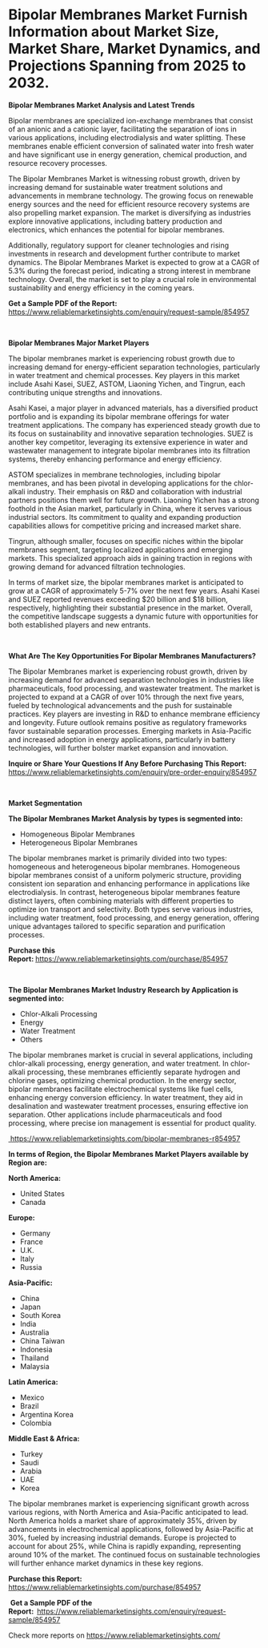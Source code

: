 <p><h1>Bipolar Membranes Market Furnish Information about Market Size, Market Share, Market Dynamics, and Projections Spanning from 2025 to 2032.</h1></p><p><strong>Bipolar Membranes Market Analysis and Latest Trends</strong></p>
<p><p>Bipolar membranes are specialized ion-exchange membranes that consist of an anionic and a cationic layer, facilitating the separation of ions in various applications, including electrodialysis and water splitting. These membranes enable efficient conversion of salinated water into fresh water and have significant use in energy generation, chemical production, and resource recovery processes.</p><p>The Bipolar Membranes Market is witnessing robust growth, driven by increasing demand for sustainable water treatment solutions and advancements in membrane technology. The growing focus on renewable energy sources and the need for efficient resource recovery systems are also propelling market expansion. The market is diversifying as industries explore innovative applications, including battery production and electronics, which enhances the potential for bipolar membranes.</p><p>Additionally, regulatory support for cleaner technologies and rising investments in research and development further contribute to market dynamics. The Bipolar Membranes Market is expected to grow at a CAGR of 5.3% during the forecast period, indicating a strong interest in membrane technology. Overall, the market is set to play a crucial role in environmental sustainability and energy efficiency in the coming years.</p></p>
<p><strong>Get a Sample PDF of the Report:&nbsp;</strong> <a href="https://www.reliablemarketinsights.com/enquiry/request-sample/854957?utm_campaign=3320&utm_medium=2&utm_source=Github&utm_content=ia&utm_term=31032025&utm_id=bipolar-membranes">https://www.reliablemarketinsights.com/enquiry/request-sample/854957</a></p>
<p>&nbsp;</p>
<p><strong>Bipolar Membranes Major Market Players</strong></p>
<p><p>The bipolar membranes market is experiencing robust growth due to increasing demand for energy-efficient separation technologies, particularly in water treatment and chemical processes. Key players in this market include Asahi Kasei, SUEZ, ASTOM, Liaoning Yichen, and Tingrun, each contributing unique strengths and innovations.</p><p>Asahi Kasei, a major player in advanced materials, has a diversified product portfolio and is expanding its bipolar membrane offerings for water treatment applications. The company has experienced steady growth due to its focus on sustainability and innovative separation technologies. SUEZ is another key competitor, leveraging its extensive experience in water and wastewater management to integrate bipolar membranes into its filtration systems, thereby enhancing performance and energy efficiency.</p><p>ASTOM specializes in membrane technologies, including bipolar membranes, and has been pivotal in developing applications for the chlor-alkali industry. Their emphasis on R&D and collaboration with industrial partners positions them well for future growth. Liaoning Yichen has a strong foothold in the Asian market, particularly in China, where it serves various industrial sectors. Its commitment to quality and expanding production capabilities allows for competitive pricing and increased market share.</p><p>Tingrun, although smaller, focuses on specific niches within the bipolar membranes segment, targeting localized applications and emerging markets. This specialized approach aids in gaining traction in regions with growing demand for advanced filtration technologies.</p><p>In terms of market size, the bipolar membranes market is anticipated to grow at a CAGR of approximately 5-7% over the next few years. Asahi Kasei and SUEZ reported revenues exceeding $20 billion and $18 billion, respectively, highlighting their substantial presence in the market. Overall, the competitive landscape suggests a dynamic future with opportunities for both established players and new entrants.</p></p>
<p>&nbsp;</p>
<p><strong>What Are The Key Opportunities For Bipolar Membranes Manufacturers?</strong></p>
<p><p>The Bipolar Membranes market is experiencing robust growth, driven by increasing demand for advanced separation technologies in industries like pharmaceuticals, food processing, and wastewater treatment. The market is projected to expand at a CAGR of over 10% through the next five years, fueled by technological advancements and the push for sustainable practices. Key players are investing in R&D to enhance membrane efficiency and longevity. Future outlook remains positive as regulatory frameworks favor sustainable separation processes. Emerging markets in Asia-Pacific and increased adoption in energy applications, particularly in battery technologies, will further bolster market expansion and innovation.</p></p>
<p><strong>Inquire or Share Your Questions If Any Before Purchasing This Report:</strong> <a href="https://www.reliablemarketinsights.com/enquiry/pre-order-enquiry/854957?utm_campaign=3320&utm_medium=2&utm_source=Github&utm_content=ia&utm_term=31032025&utm_id=bipolar-membranes">https://www.reliablemarketinsights.com/enquiry/pre-order-enquiry/854957</a></p>
<p>&nbsp;</p>
<p><strong>Market Segmentation</strong></p>
<p><strong>The Bipolar Membranes Market Analysis by types is segmented into:</strong></p>
<p><ul><li>Homogeneous Bipolar Membranes</li><li>Heterogeneous Bipolar Membranes</li></ul></p>
<p><p>The bipolar membranes market is primarily divided into two types: homogeneous and heterogeneous bipolar membranes. Homogeneous bipolar membranes consist of a uniform polymeric structure, providing consistent ion separation and enhancing performance in applications like electrodialysis. In contrast, heterogeneous bipolar membranes feature distinct layers, often combining materials with different properties to optimize ion transport and selectivity. Both types serve various industries, including water treatment, food processing, and energy generation, offering unique advantages tailored to specific separation and purification processes.</p></p>
<p><strong>Purchase this Report:&nbsp;</strong><a href="https://www.reliablemarketinsights.com/purchase/854957?utm_campaign=3320&utm_medium=2&utm_source=Github&utm_content=ia&utm_term=31032025&utm_id=bipolar-membranes">https://www.reliablemarketinsights.com/purchase/854957</a></p>
<p>&nbsp;</p>
<p><strong>The Bipolar Membranes Market Industry Research by Application is segmented into:</strong></p>
<p><ul><li>Chlor-Alkali Processing</li><li>Energy</li><li>Water Treatment</li><li>Others</li></ul></p>
<p><p>The bipolar membranes market is crucial in several applications, including chlor-alkali processing, energy generation, and water treatment. In chlor-alkali processing, these membranes efficiently separate hydrogen and chlorine gases, optimizing chemical production. In the energy sector, bipolar membranes facilitate electrochemical systems like fuel cells, enhancing energy conversion efficiency. In water treatment, they aid in desalination and wastewater treatment processes, ensuring effective ion separation. Other applications include pharmaceuticals and food processing, where precise ion management is essential for product quality.</p></p>
<p><a href="https://www.reliablemarketinsights.com/bipolar-membranes-r854957?utm_campaign=3320&utm_medium=2&utm_source=Github&utm_content=ia&utm_term=31032025&utm_id=bipolar-membranes">&nbsp;https://www.reliablemarketinsights.com/bipolar-membranes-r854957</a></p>
<p><strong>In terms of Region, the Bipolar Membranes Market Players available by Region are:</strong></p>
<p>
    <p> <strong> North America: </strong>
        <ul>
            <li>United States</li>
            <li>Canada</li>
        </ul>
        </p> 
    <p> <strong> Europe: </strong>
        <ul>
            <li>Germany</li>
            <li>France</li>
            <li>U.K.</li>
            <li>Italy</li>
            <li>Russia</li>
        </ul>
        </p> 
    <p> <strong> Asia-Pacific: </strong>
        <ul>
            <li>China</li>
            <li>Japan</li>
            <li>South Korea</li>
            <li>India</li>
            <li>Australia</li>
            <li>China Taiwan</li>
            <li>Indonesia</li>
            <li>Thailand</li>
            <li>Malaysia</li>
        </ul>
        </p> 
    <p> <strong> Latin America: </strong>
        <ul>
            <li>Mexico</li>
            <li>Brazil</li>
            <li>Argentina Korea</li>
            <li>Colombia</li>
        </ul>
        </p> 
    <p> <strong> Middle East & Africa: </strong>
        <ul>
            <li>Turkey</li>
            <li>Saudi</li>
            <li>Arabia</li>
            <li>UAE</li>
            <li>Korea</li>
        </ul>
    </p>
    </p>
<p><p>The bipolar membranes market is experiencing significant growth across various regions, with North America and Asia-Pacific anticipated to lead. North America holds a market share of approximately 35%, driven by advancements in electrochemical applications, followed by Asia-Pacific at 30%, fueled by increasing industrial demands. Europe is projected to account for about 25%, while China is rapidly expanding, representing around 10% of the market. The continued focus on sustainable technologies will further enhance market dynamics in these key regions.</p></p>
<p><strong>Purchase this Report: </strong><a href="https://www.reliablemarketinsights.com/purchase/854957?utm_campaign=3320&utm_medium=2&utm_source=Github&utm_content=ia&utm_term=31032025&utm_id=bipolar-membranes">https://www.reliablemarketinsights.com/purchase/854957</a></p>
<p>&nbsp;<strong>Get a Sample PDF of the Report:&nbsp;&nbsp;</strong><a href="https://www.reliablemarketinsights.com/enquiry/request-sample/854957?utm_campaign=3320&utm_medium=2&utm_source=Github&utm_content=ia&utm_term=31032025&utm_id=bipolar-membranes">https://www.reliablemarketinsights.com/enquiry/request-sample/854957</a></p>
<p><strong></strong></p>
<p>Check more reports on <a href="https://www.reliablemarketinsights.com/?utm_campaign=3320&utm_medium=2&utm_source=Github&utm_content=ia&utm_term=31032025&utm_id=bipolar-membranes">https://www.reliablemarketinsights.com/</a></p>